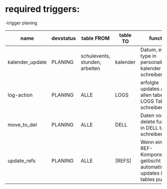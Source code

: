 # required triggers:
-trigger planing

| name            | devstatus | table FROM                     | table TO | function                                                                           |
|-----------------|-----------|--------------------------------|----------|------------------------------------------------------------------------------------|
| kalender_update | PLANING   | schulevents, stunden, arbeiten | kalender | Datum, event type in personalisierten kalender schreiben                           |
| log-action      | PLANING   | ALLE                           | LOGS     | erfolgte updates aus allen tabellen in LOGS Tabelle schreiben                      |
| move_to_del     | PLANING   | ALLE                           | DELL     | Daten von delete function in DELL table schreiben                                  |
| update_refs     | PLANING   | ALLE                           | [REFS]   | Wenn eine REF-Komponente gelöscht wird, automatisch updates in allen tables pushen |s